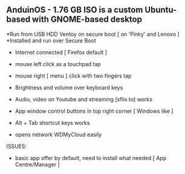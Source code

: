 ## AnduinOS - 1.76 GB ISO is a custom Ubuntu-based with GNOME-based desktop

*Run from USB HDD Ventoy on secure boot [ on 'Pinky' and Lenovo ]
*Installed and run over Secure Boot
- Internet connected [ Firefox default ]
- mouse left click as a touchpad tap
- mouse right [ menu ] click with two fingers tap
- Brightness and volume over keyboard keys
- Audio, video on Youtube and streaming [sflix.to] works
- App window control buttons in top right corner [ Windows like ]
- Alt + Tab shortcut keys works

- opens network WDMyCloud easily

ISSUES:
- basic app offer by default, need to install what needed [ App Centre/Manager ]